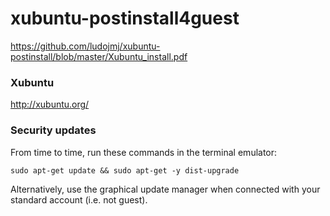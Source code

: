 # xubuntu-postinstall4guest

<https://github.com/ludojmj/xubuntu-postinstall/blob/master/Xubuntu_install.pdf>

### Xubuntu

<http://xubuntu.org/>

### Security updates

From time to time, run these commands in the terminal emulator:

```
sudo apt-get update && sudo apt-get -y dist-upgrade
```

Alternatively, use the graphical update manager when connected with your standard account (i.e. not guest).
